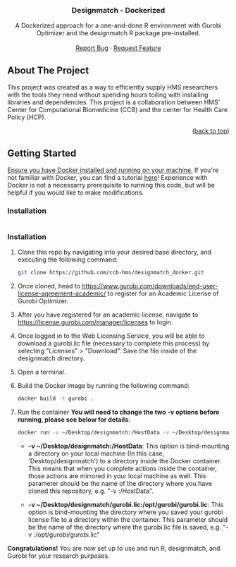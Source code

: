 <div id="top"></div>


<!-- PROJECT LOGO -->
<br />
<div align="center">

  <h3 align="center">Designmatch - Dockerized</h3>

  <p align="center">
    A Dockerized approach for a one-and-done R environment with Gurobi Optimizer and the designmatch R package pre-installed.
    <br />
    <br />
    <a href="https://github.com/ccb-hms/designmatch_docker/issues">Report Bug</a>
    ·
    <a href="https://github.com/ccb-hms/designmatch_docker/issues">Request Feature</a>
  </p>
</div>


<!-- ABOUT THE PROJECT -->
## About The Project

This project was created as a way to efficiently supply HMS researchers with the tools they need without spending hours toiling with installing libraries and dependencies. This project is a collaboration between HMS' Center for Computational Biomedicine (CCB) and the center for Health Care Policy (HCP).

<p align="right">(<a href="#top">back to top</a>)</p>

<!-- GETTING STARTED -->
## Getting Started

[Ensure you have Docker installed and running on your machine.](https://docs.docker.com/get-docker/)
If you're not familiar with Docker, you can find a tutorial [here](https://docs.docker.com/get-started/)! Experience
with Docker is not a necessarry prerequisite to running this code, but will be helpful if you would like to make modifications. 

### Installation

# 
### Installation

1. Clone this repo by navigating into your desired base directory, and executing the following command:
   ```sh
   git clone https://github.com/ccb-hms/designmatch_docker.git
   ```

2. Once cloned, head to https://www.gurobi.com/downloads/end-user-license-agreement-academic/ to register for an Academic License of Gurobi Optimizer. 

3. After you have registered for an academic license, navigate to https://license.gurobi.com/manager/licenses to login. 

4. Once logged in to the Web Licensing Service, you will be able to download a gurobi.lic file (necessary to complete this process) by selecting "Licenses" > "Download". Save the file inside of the designmatch directory.

5. Open a terminal.

6. Build the Docker image by running the following command:
   ```sh
   docker build -t gurobi .
   ```
   
7. Run the container **You will need to change the two -v options before running, please see below for details**:
   ```sh
   docker run -v ~/Desktop/designmatch:/HostData -v ~/Desktop/designmatch/gurobi.lic:/opt/gurobi/gurobi.lic -it --privileged --cgroupns=host designmatch 
   ```
    * **-v ~/Desktop/designmatch:/HostData**: This option is bind-mounting a directory on your local machine (In this case, 'Desktop/designmatch') to a directory inside the Docker container. This means that when you complete actions inside the container, those actions are mirrored in your local machine as well. This parameter should be the name of the directory where you have cloned this repository, e.g. "-v <directory you cloned into>:/HostData".

    * **-v ~/Desktop/designmatch/gurobi.lic:/opt/gurobi/gurobi.lic**: This option is bind-mounting the directory where you saved your gurobi license file to a directory within the container. This parameter should be the name of the directory where the gurobi.lic file is saved, e.g. "-v <saved location>:/opt/gurobi/gurobi.lic"

    
**Congratulations!** You are now set up to use and run R, designmatch, and Gurobi for your research purposes.
